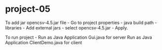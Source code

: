 # project-05

To add jar opencsv-4.5.jar file -
Go to project properties - java build path - libraries - Add external jars - select opencsv-4.5.jar - Apply.

To run project -
Run as Java Application Gui.java for server
Run as Java Application ClientDemo.java for client
